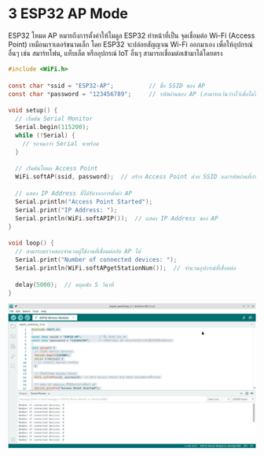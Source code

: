 # 3 ESP32 AP Mode

ESP32 โหมด AP หมายถึงการตั้งค่าให้โมดูล ESP32 ทำหน้าที่เป็น จุดเชื่อมต่อ Wi-Fi (Access Point) เหมือนเราเตอร์ขนาดเล็ก โดย ESP32 จะปล่อยสัญญาณ Wi-Fi ออกมาเอง เพื่อให้อุปกรณ์อื่นๆ เช่น สมาร์ทโฟน, แท็บเล็ต หรืออุปกรณ์ IoT อื่นๆ สามารถเชื่อมต่อเข้ามาได้โดยตรง

```c title="esp32-workshop-3.ino"  linenums="1"
#include <WiFi.h>

const char *ssid = "ESP32-AP";          // ชื่อ SSID ของ AP
const char *password = "123456789";     // รหัสผ่านของ AP (สามารถเว้นว่างไว้เพื่อไม่ให้มีรหัสผ่าน)

void setup() {
  // เริ่มต้น Serial Monitor
  Serial.begin(115200);
  while (!Serial) {
    // รอจนกว่า Serial จะพร้อม
  }

  // เริ่มต้นโหมด Access Point
  WiFi.softAP(ssid, password);  // สร้าง Access Point ด้วย SSID และรหัสผ่านที่กำหนด

  // แสดง IP Address ที่ได้รับจากการตั้งค่า AP
  Serial.println("Access Point Started");
  Serial.print("IP Address: ");
  Serial.println(WiFi.softAPIP());  // แสดง IP Address ของ AP
}

void loop() {
  // สามารถตรวจสอบจำนวนผู้ใช้งานที่เชื่อมต่อกับ AP ได้
  Serial.print("Number of connected devices: ");
  Serial.println(WiFi.softAPgetStationNum());  // จำนวนอุปกรณ์ที่เชื่อมต่อ

  delay(5000);  // หยุดพัก 5 วินาที
}
```

![](../assets/images/esp_workshop_3.png)
